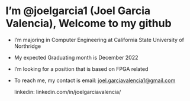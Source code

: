 # I’m @joelgarcia1 (Joel Garcia Valencia), Welcome to my github

-  I’m majoring in Computer Engineering at California State University of Northridge
-  My expected Graduating month is December 2022
-  I’m looking for a position that is based on FPGA related 
-  To reach me, my contact is
   email: joel.garciavalencia1@gmail.com  
   
   linkedin: linkedin.com/in/joelgarciavalencia/

<!---
joelgarcia1/joelgarcia1 is a ✨ special ✨ repository because its `README.md` (this file) appears on your GitHub profile.
You can click the Preview link to take a look at your changes.
--->
